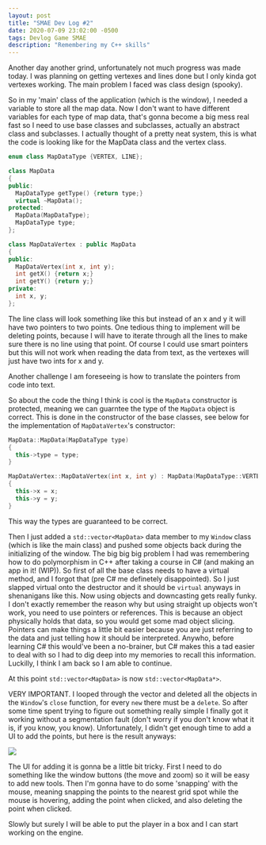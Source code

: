 ```yaml
---
layout: post
title: "SMAE Dev Log #2"
date: 2020-07-09 23:02:00 -0500
tags: Devlog Game SMAE
description: "Remembering my C++ skills"
---
```


Another day another grind, unfortunately not much progress was made today. I was planning on getting vertexes
and lines done but I only kinda got vertexes working. The main problem I faced was class design (spooky).

So in my 'main' class of the application (which is the window), I needed a variable to store all the map data.
Now I don't want to have different variables for each type of map data, that's gonna become a big mess real
fast so I need to use base classes and subclasses, actually an abstract class and subclasses. I actually
thought of a pretty neat system, this is what the code is looking like for the MapData class and the vertex
class.

```c++
enum class MapDataType {VERTEX, LINE};

class MapData
{
public:
  MapDataType getType() {return type;}
  virtual ~MapData();
protected:
  MapData(MapDataType);
  MapDataType type;
};

class MapDataVertex : public MapData
{
public:
  MapDataVertex(int x, int y);
  int getX() {return x;}
  int getY() {return y;}
private:
  int x, y;
};
```

The line class will look something like this but instead of an x and y it will have two pointers to two points. One
tedious thing to implement will be deleting points, because I will have to iterate through all the lines to make
sure there is no line using that point. Of course I could use smart pointers but this will not work when reading
the data from text, as the vertexes will just have two ints for x and y.

Another challenge I am foreseeing is how to translate the pointers from code into text.

So about the code the thing I think is cool is the ```MapData``` constructor is protected, meaning we can guarntee
the type of the ```MapData``` object is correct. This is done in the constructor of the base classes, see below
for the implementation of ```MapDataVertex```'s constructor:

```c++
MapData::MapData(MapDataType type)
{
  this->type = type;
}

MapDataVertex::MapDataVertex(int x, int y) : MapData(MapDataType::VERTEX)
{
  this->x = x;
  this->y = y;
}
```

This way the types are guaranteed to be correct.

Then I just added a ```std::vector<MapData>``` data member to my ```Window``` class (which is like the main class)
and pushed some objects back during the initializing of the window. The big big big problem I had was remembering
how to do polymorphism in C++ after taking a course in C# (and making an app in it! (WIP)). So first of all the base
class needs to have a virtual method, and I forgot that (pre C# me definetely disappointed). So I just slapped
virtual onto the destructor and it should be ```virtual``` anyways in shenanigans like this. Now using objects and
downcasting gets really funky. I don't exactly remember the reason why but using straight up objects won't work,
you need to use pointers or references. This is because an object physically holds that data, so you would get some
mad object slicing. Pointers can make things a little bit easier because you are just referring
to the data and just telling how it should be interpreted. Anywho, before learning C# this would've been a no-brainer,
but C# makes this a tad easier to deal with so I had to dig deep into my memories to recall this information. Luckilly,
I think I am back so I am able to continue.

At this point ```std::vector<MapData>``` is now ```std::vector<MapData*>```.

VERY IMPORTANT. I looped through the vector and deleted all the objects in the ```Window```'s ```close``` function, for
every ```new``` there must be a ```delete```. So after some time spent trying to figure out something really simple I
finally got it working without a segmentation fault (don't worry if you don't know what it is, if you know, you know).
Unfortunately, I didn't get enough time to add a UI to add the points, but here is the result anyways:

<img src="https://mistermjir.github.io/assets/images/smae/smae_dev_log_2_1.png">

The UI for adding it is gonna be a little bit tricky. First I need to do something like the window buttons (the move and zoom)
so it will be easy to add new tools. Then I'm gonna have to do some 'snapping' with the mouse, meaning snapping the points
to the nearest grid spot while the mouse is hovering, adding the point when clicked, and also deleting the point when clicked.

Slowly but surely I will be able to put the player in a box and I can start working on the engine.
